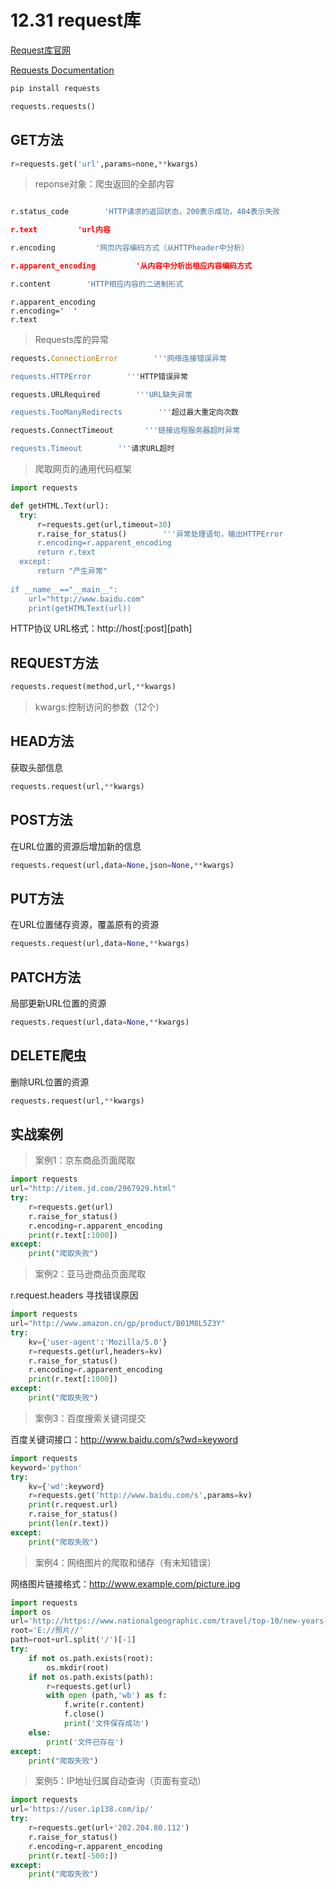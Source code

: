 12.31 request库
=======

[Request库官网](http://www.python-requests.org)

[Requests Documentation](https://requests.readthedocs.io/_/downloads/en/master/pdf/)

```python
pip install requests

requests.requests()
```

**GET方法**
---
```python
r=requests.get('url',params=none,**kwargs)
```

>reponse对象：爬虫返回的全部内容
  
  ```python
  
  r.status_code        'HTTP请求的返回状态，200表示成功，404表示失败
  
  r.text         'url内容
  
  r.encoding         '网页内容编码方式（从HTTPheader中分析）
  
  r.apparent_encoding         '从内容中分析出相应内容编码方式
  
  r.content        'HTTP相应内容的二进制形式
  ```
  
  ```
  r.apparent_encoding
  r.encoding='  '
  r.text
  
  ```
  
>Requests库的异常
```python
requests.ConnectionError        '''网络连接错误异常

requests.HTTPError        '''HTTP错误异常

requests.URLRequired        '''URL缺失异常

requests.TooManyRedirects        '''超过最大重定向次数

requests.ConnectTimeout       '''链接远程服务器超时异常

requests.Timeout        '''请求URL超时
```

>爬取网页的通用代码框架
```python
import requests

def getHTML.Text(url):
  try:
      r=requests.get(url,timeout=30)
      r.raise_for_status()        '''异常处理语句，输出HTTPError
      r.encoding=r.apparent_encoding
      return r.text
  except:
      return "产生异常"
    
if __name__=="__main__":
    url="http://www.baidu.com"
    print(getHTMLText(url))
```
HTTP协议
URL格式：http://host[:post][path]

REQUEST方法
---
```python
requests.request(method,url,**kwargs)
```
>kwargs:控制访问的参数（12个）

HEAD方法
---
获取头部信息
```python
requests.request(url,**kwargs)
```

POST方法
---
在URL位置的资源后增加新的信息
```python
requests.request(url,data=None,json=None,**kwargs)
```

PUT方法
---
在URL位置储存资源，覆盖原有的资源
```python
requests.request(url,data=None,**kwargs)
```

PATCH方法
---
局部更新URL位置的资源
```python
requests.request(url,data=None,**kwargs)
```

DELETE爬虫
---
删除URL位置的资源
```python
requests.request(url,**kwargs)
```

实战案例
---
>案例1：京东商品页面爬取
```python
import requests
url="http://item.jd.com/2967929.html"
try:
    r=requests.get(url)
    r.raise_for_status()
    r.encoding=r.apparent_encoding
    print(r.text[:1000])
except:
    print("爬取失败")
```

>案例2：亚马逊商品页面爬取

r.request.headers 寻找错误原因
```python
import requests
url="http://www.amazon.cn/gp/product/B01M8L5Z3Y"
try:
    kv={'user-agent':'Mozilla/5.0'}
    r=requests.get(url,headers=kv)
    r.raise_for_status()
    r.encoding=r.apparent_encoding
    print(r.text[:1000])
except:
    print("爬取失败")
```

>案例3：百度搜索关键词提交

百度关键词接口：http://www.baidu.com/s?wd=keyword
```python
import requests
keyword='python'
try:
    kv={'wd':keyword}
    r=requests.get('http://www.baidu.com/s',params=kv)
    print(r.request.url)
    r.raise_for_status()
    print(len(r.text))
except:
    print("爬取失败")
```

>案例4：网络图片的爬取和储存（有未知错误）

网络图片链接格式：http://www.example.com/picture.jpg
```python
import requests
import os
url='http://https://www.nationalgeographic.com/travel/top-10/new-years-eve-celebrations/#/85691.jpg'
root='E://照片//'
path=root+url.split('/')[-1]
try:
    if not os.path.exists(root):
        os.mkdir(root)
    if not os.path.exists(path):
        r=requests.get(url)
        with open (path,'wb') as f:
            f.write(r.content)
            f.close()
            print('文件保存成功')
    else:
        print('文件已存在')
except:
    print("爬取失败")
```

>案例5：IP地址归属自动查询（页面有变动）
```python
import requests
url='https://user.ip138.com/ip/'
try:
    r=requests.get(url+'202.204.80.112')
    r.raise_for_status()
    r.encoding=r.apparent_encoding
    print(r.text[-500:])
except:
    print("爬取失败")
```
